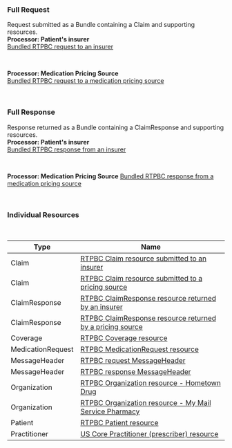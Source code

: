 ### Full Request
Request submitted as a Bundle containing a Claim and supporting resources. 
<br/>
**Processor: Patient's insurer**
<br/>
<a href="Bundle-rtpbc-bundle-request-03-w-header.html">Bundled RTPBC request to an insurer</a>

<br/>

**Processor: Medication Pricing Source**
<br/>
<a href="Bundle-rtpbc-bundle-request-03-price-source.html">Bundled RTPBC request to a medication pricing source</a>

<br/>

### Full Response
Response returned as a Bundle containing a ClaimResponse and supporting resources.
<br/>
**Processor: Patient's insurer**
<br/>
<a href="Bundle-rtpbc-bundle-response-03-w-header.html">Bundled RTPBC response from an insurer</a>

<br/>

**Processor: Medication Pricing Source**
<a href="Bundle-rtpbc-bundle-response-03-price-source.html">Bundled RTPBC response from a medication pricing source</a>

<br/>

### Individual Resources

<table>
<thead>
<tr>
<th>Type</th>
<th>Name</th>
</tr>
</thead>
<tbody>
<tr>
<td>Claim</td>
<td><a href="Claim-rtpbc-claim-03.html">RTPBC Claim resource submitted to an insurer</a></td>
</tr>
<tr>
<td>Claim</td>
<td><a href="Claim-rtpbc-claim-03-price-source.html">RTPBC Claim resource submitted to a pricing source</a></td>
</tr>
<tr>
<td>ClaimResponse</td>
<td><a href="ClaimResponse-rtpbc-claim-response-03.html">RTPBC ClaimResponse resource returned by an insurer</a></td>
</tr>
<tr>
<td>ClaimResponse</td>
<td><a href="ClaimResponse-rtpbc-claim-response-03-price-source.html">RTPBC ClaimResponse resource returned by a pricing source</a></td>
</tr>
<tr>
<td>Coverage</td>
<td><a href="Coverage-rtpbc-coverage-03.html">RTPBC Coverage resource</a></td>
</tr>
<tr>
<td>MedicationRequest</td>
<td><a href="MedicationRequest-rtpbc-medicationrequest-03.html">RTPBC MedicationRequest resource</a></td>
</tr>
<tr>
<td>MessageHeader</td>
<td><a href="MessageHeader-rtpbc-request-message-header-01.html">RTPBC request MessageHeader</a></td>
</tr>
<tr>
<td>MessageHeader</td>
<td><a href="MessageHeader-rtpbc-response-message-header-01.html">RTPBC response MessageHeader</a></td>
</tr>
<tr>
<td>Organization</td>
<td><a href="Organization-rtpbc-organization-03.html">RTPBC Organization resource - Hometown Drug</a></td>
</tr>
<tr>
<td>Organization</td>
<td><a href="Organization-rtpbc-organization-03m.html">RTPBC Organization resource - My Mail Service Pharmacy</a></td>
</tr>
<tr>
<td>Patient</td>
<td><a href="Patient-rtpbc-patient-03.html">RTPBC Patient resource</a></td>
</tr>
<tr>
<td>Practitioner</td>
<td><a href="Practitioner-rtpbc-practitioner-03.html">US Core Practitioner (prescriber) resource</a></td>
</tr>




<br/>
